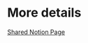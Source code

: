 # More details
[Shared Notion Page](https://www.notion.so/Configure-Nvim-738eb48729e14819aeeb302c4e347ce1)
